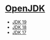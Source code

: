 # [OpenJDK](https://openjdk.org/)

- [JDK 19](jdk-19.md)
- [JDK 18](jdk-18.md)
- [JDK 17](jdk-17.md)
